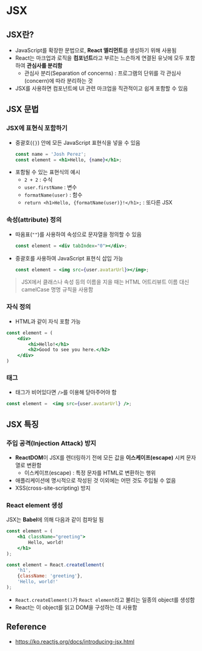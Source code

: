 # JSX
## JSX란?
* JavaScript를 확장한 문법으로, **React 엘리먼트**를 생성하기 위해 사용됨
* React는 마크업과 로직을 **컴포넌트**라고 부르는 느슨하게 연결된 유닛에 모두 포함하여 **관심사를 분리함**
    * 관심사 분리(Separation of concerns) : 프로그램의 단위를 각 관심사(concern)에 따라 분리하는 것
* JSX를 사용하면 컴포넌트에 UI 관련 마크업을 직관적이고 쉽게 포함할 수 있음

## JSX 문법
### JSX에 표현식 포함하기
* 중괄호(`{}`) 안에 모든 JavaScript 표현식을 넣을 수 있음
    ```jsx
    const name = 'Josh Perez';
    const element = <h1>Hello, {name}</h1>;
    ```
* 포함될 수 있는 표현식의 예시
    * `2 + 2` : 수식
    * `user.firstName` : 변수
    * `formatName(user)` : 함수
    * `return <h1>Hello, {formatName(user)}!</h1>;` : 또다른 JSX
### 속성(attribute) 정의
* 따옴표(`""`)를 사용하여 속성으로 문자열을 정의할 수 있음
    ```jsx
    const element = <div tabIndex="0"></div>;
    ```
* 중괄호를 사용하여 JavaScript 표현식 삽입 가능
    ```jsx
    const element = <img src={user.avatarUrl}></img>;
    ```
> JSX에서 클래스나 속성 등의 이름을 지을 때는 HTML 어트리뷰트 이름 대신 camelCase 명명 규칙을 사용함
### 자식 정의
* HTML과 같이 자식 포함 가능
```jsx
const element = (
    <div>
        <hi>Hello!</h1>
        <h2>Good to see you here.</h2>
    </div>
)
```
### 태그
* 태그가 비어있다면 `/>`를 이용해 닫아주어야 함
```jsx
const element =  <img src={user.avatarUrl} />;
```

## JSX 특징
### 주입 공격(Injection Attack) 방지
* **ReactDOM**이 JSX를 렌더링하기 전에 모든 값을 **이스케이프(escape)** 시켜 문자열로 변환함
    * 이스케이프(escape) : 특정 문자를 HTML로 변환하는 행위
* 애플리케이션에 명시적으로 작성된 것 이외에는 어떤 것도 주입될 수 없음
* XSS(cross-site-scripting) 방지
### React element 생성
JSX는 **Babel**에 의해 다음과 같이 컴파일 됨
```jsx
const element = (
    <h1 className="greeting">
        Hello, world!
    </h1>
);
```
```js
const element = React.createElement(
    'h1',
    {className: 'greeting'},
    'Hello, world!'
);
```
* `React.createElement()`가 `React element`라고 불리는 일종의 object를 생성함
* React는 이 object를 읽고 DOM을 구성하는 데 사용함

## Reference
* <https://ko.reactjs.org/docs/introducing-jsx.html>